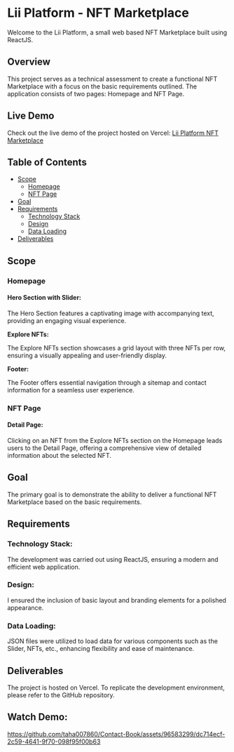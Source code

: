 # Lii Platform - NFT Marketplace

Welcome to the Lii Platform, a small web based NFT Marketplace built using ReactJS.

## Overview

This project serves as a technical assessment to create a functional NFT Marketplace with a focus on the basic requirements outlined. The application consists of two pages: Homepage and NFT Page.

## Live Demo

Check out the live demo of the project hosted on Vercel: [Lii Platform NFT Marketplace](https://nf-ts-website.vercel.app/)

## Table of Contents

- [Scope](#scope)
  - [Homepage](#homepage)
  - [NFT Page](#nft-page)
- [Goal](#goal)
- [Requirements](#requirements)
  - [Technology Stack](#technology-stack)
  - [Design](#design)
  - [Data Loading](#data-loading)
- [Deliverables](#deliverables)

## Scope

### Homepage

#### Hero Section with Slider:

The Hero Section features a captivating image with accompanying text, providing an engaging visual experience.

**Explore NFTs:**

The Explore NFTs section showcases a grid layout with three NFTs per row, ensuring a visually appealing and user-friendly display.

**Footer:**

The Footer offers essential navigation through a sitemap and contact information for a seamless user experience.

### NFT Page

#### Detail Page:

Clicking on an NFT from the Explore NFTs section on the Homepage leads users to the Detail Page, offering a comprehensive view of detailed information about the selected NFT.

## Goal

The primary goal is to demonstrate the ability to deliver a functional NFT Marketplace based on the basic requirements.

## Requirements

### Technology Stack:

The development was carried out using ReactJS, ensuring a modern and efficient web application.

### Design:

I ensured the inclusion of basic layout and branding elements for a polished appearance.

### Data Loading:

JSON files were utilized to load data for various components such as the Slider, NFTs, etc., enhancing flexibility and ease of maintenance.

## Deliverables

The project is hosted on Vercel. To replicate the development environment, please refer to the GitHub repository.

## Watch Demo:
https://github.com/taha007860/Contact-Book/assets/96583299/dc714ecf-2c59-4641-9f70-098f95f00b63
